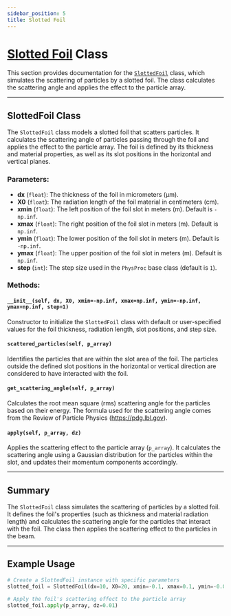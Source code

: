 ```yaml
---
sidebar_position: 5
title: Slotted Foil 
---
```


# [Slotted Foil](https://github.com/ocelot-collab/ocelot/blob/master/ocelot/cpbd/physics_proc.py#L415) Class

This section provides documentation for the [`SlottedFoil`](https://github.com/ocelot-collab/ocelot/blob/master/ocelot/cpbd/physics_proc.py#L415) class, which simulates the scattering of particles by a slotted foil. The class calculates the scattering angle and applies the effect to the particle array.

---

## SlottedFoil Class

The `SlottedFoil` class models a slotted foil that scatters particles. It calculates the scattering angle of particles passing through the foil and applies the effect to the particle array. The foil is defined by its thickness and material properties, as well as its slot positions in the horizontal and vertical planes.

### Parameters:
- **dx** (`float`): The thickness of the foil in micrometers (µm).
- **X0** (`float`): The radiation length of the foil material in centimeters (cm).
- **xmin** (`float`): The left position of the foil slot in meters (m). Default is `-np.inf`.
- **xmax** (`float`): The right position of the foil slot in meters (m). Default is `np.inf`.
- **ymin** (`float`): The lower position of the foil slot in meters (m). Default is `-np.inf`.
- **ymax** (`float`): The upper position of the foil slot in meters (m). Default is `np.inf`.
- **step** (`int`): The step size used in the `PhysProc` base class (default is `1`).

### Methods:

#### `__init__(self, dx, X0, xmin=-np.inf, xmax=np.inf, ymin=-np.inf, ymax=np.inf, step=1)`
Constructor to initialize the `SlottedFoil` class with default or user-specified values for the foil thickness, radiation length, slot positions, and step size.

#### `scattered_particles(self, p_array)`
Identifies the particles that are within the slot area of the foil. The particles outside the defined slot positions in the horizontal or vertical direction are considered to have interacted with the foil.

#### `get_scattering_angle(self, p_array)`
Calculates the root mean square (rms) scattering angle for the particles based on their energy. The formula used for the scattering angle comes from the Review of Particle Physics (https://pdg.lbl.gov).

#### `apply(self, p_array, dz)`
Applies the scattering effect to the particle array (`p_array`). It calculates the scattering angle using a Gaussian distribution for the particles within the slot, and updates their momentum components accordingly.

---

## Summary

The `SlottedFoil` class simulates the scattering of particles by a slotted foil. It defines the foil's properties (such as thickness and material radiation length) and calculates the scattering angle for the particles that interact with the foil. The class then applies the scattering effect to the particles in the beam.

---

## Example Usage

```python
# Create a SlottedFoil instance with specific parameters
slotted_foil = SlottedFoil(dx=10, X0=20, xmin=-0.1, xmax=0.1, ymin=-0.05, ymax=0.05)

# Apply the foil's scattering effect to the particle array
slotted_foil.apply(p_array, dz=0.01)
```